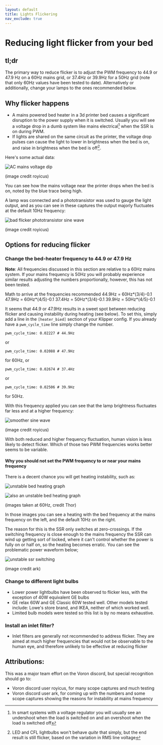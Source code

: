 ```yaml
---
layout: default
title: Lights Flickering
nav_exclude: true
---
```


# Reducing light flicker from your bed

## tl;dr

The primary way to reduce flicker is to adjust the PWM frequency to 44.9 or 47.9 Hz on a 60Hz mains grid, or 37.4Hz or 39.9Hz for a 50Hz grid (note that only 60Hz values have been tested to date). Alternatively or additionally, change your lamps to the ones recommended below.

## Why flicker happens

* A mains powered bed heater in a 3d printer bed causes a significant disruption to the power supply when it is switched. Usually you will see a voltage drop in a dumb system like mains electrical[^1] when the SSR is on during PWM.
* If lights are shared on the same circuit as the printer, the voltage drop pulses can cause the light to lower in brightness when the bed is on, and raise in brightness when the bed is off[^2].

Here's some actual data:

![AC mains voltage dip](images/AC_dip_SSR_input.png)

(image credit royicus)

You can see how the mains voltage near the printer drops when the bed is on, noted by the blue trace being high.

A lamp was connected and a phototransistor was used to gauge the light output, and as you can see in these captures the output majorly fluctuates at the default 10Hz frequency:

![bad flicker phototransistor sine wave](images/phototransistor_output_worst_lamp_10Hz_pwm.png)

(image credit royicus)

## Options for reducing flicker
### Change the bed-heater frequency to 44.9 or 47.9 Hz
**Note**: All frequencies discussed in this section are relative to a 60Hz mains system. If your mains frequency is 50Hz you will probably experience similar results adjusting the numbers proportionally, however, this has not been tested.

Math to arrive at the frequencies recommended
44.9Hz = 60Hz*(3/4)-0.1
47.9Hz = 60Hz*(4/5)-0.1
37.4Hz = 50Hz*(3/4)-0.1
39.9Hz = 50Hz*(4/5)-0.1

It seems that 44.9 or 47.9Hz results in a sweet spot between reducing flicker and causing instability during heating (see below). To set this, simply add a line in the `[heater_bied]` section of your Klipper config. If you already have a `pwm_cycle_time` line simply change the number.

`pwm_cycle_time: 0.02227 # 44.9Hz`

or

`pwm_cycle_time: 0.02088 # 47.9Hz`

for 60Hz, or

`pwm_cycle_time: 0.02674 # 37.4Hz`

or

`pwm_cycle_time: 0.02506 # 39.9Hz`

for 50Hz.


With this frequency applied you can see that the lamp brightness fluctuates far less and at a higher frequency:

![smoother sine wave](images/phototransistor_output_worst_lamp_49_9Hz_pwm.png)

(image credit royicus)

With both reduced and higher frequency fluctuation, human vision is less likely to detect flicker. Which of those two PWM frequencies works better seems to be variable.

#### Why you should not set the PWM frequency to or near your mains frequency
There is a decent chance you will get heating instability, such as:

![unstable bed heating graph](images/thor_instability1.png)

![also an unstable bed heating graph](images/thor_instability2.png)

(images taken at 60Hz, credit Thor)

In those images you can see a heating with the bed frequency at the mains frequency on the left, and the default 10Hz on the right.

The reason for this is the SSR only switches at zero-crossings. If the switching frequency is close enough to the mains frequency the SSR can wind up getting sort of locked, where it can't control whether the power is fully on or half on, so the heating becomes erratic. You can see the problematic power waveform below;

![unstable ssr switching](images/ark_60hz_mains.jpg)

(image credit ark)

### Change to different light bulbs
* Lower power lightbulbs have been observed to flicker less, with the exception of 40W equivalent GE bulbs
* GE relax 60W and GE Classic 60W tested well.  Other models tested include: Lowe's store brand, and IKEA, neither of which worked well.
* Limited bulb models were tested so this list is by no means exhaustive.

### Install an inlet filter?
* Inlet filters are generally not recommended to address flicker. They are aimed at much higher frequencies that would not be observable to the human eye, and therefore unlikely to be effective at reducing flicker

## Attributions:
This was a major team effort on the Voron discord, but special recognition should go to:

* Voron discord user royicus, for many scope captures and much testing
* Voron discord user ark, for coming up with the numbers and some scope captures showing the reasons for instability at mains frequency

[^1]: In smart systems with a voltage regulator you will usually see an undershoot when the load is switched on and an overshoot when the load is switched off

[^2]: LED and CFL lightbulbs won't behave *quite* that simply, but the end result is still flicker, based on the variation in RMS line voltage
